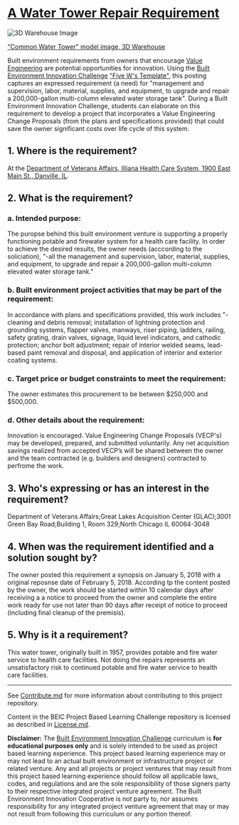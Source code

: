 # [A Water Tower Repair Requirement](https://www.fbo.gov/index?s=opportunity&mode=form&id=1af5bac47a2964799af152c6f0ff4a20&tab=core&_cview=1)

![3D Warehouse Image](https://3dwarehouse.sketchup.com/warehouse/getpubliccontent?contentId=fbdd41ec-06d6-461e-a962-19c8a9fe0f35)

["Common Water Tower" model image, 3D Warehouse](https://3dwarehouse.sketchup.com/model/4eb37a2261214077d3f219f5ee844475/Common-Water-Tower)


Built environment requirements from owners that encourage [Value Engineering](https://www.law.cornell.edu/cfr/text/48/52.248-3) are potential opportunities for innovation. Using the [Built Environment Innovation Challenge](https://github.com/BEICOOP/BEICPBLChallenge) ["Five W's Template"](https://github.com/BEICOOP/BEICPBLChallenge/blob/master/Phase1/ExpressedReqs/README&TOC.md), this posting captures an expressed requirement (a need) for "management and supervision, labor, material, supplies, and equipment, to upgrade and repair a 200,000-gallon multi-column elevated water storage tank".  During a Built Environment Innovation Challenge, students can elaborate on this requirement to develop a project that incorporates a Value Engineering Change Proposals (from the plans and specifications provided) that could save the owner significant costs over life cycle of this system.

## 1. Where is the requirement?

At the [Department of Veterans Affairs, Illiana Health Care System, 1900 East Main St., Danville, IL](https://goo.gl/maps/T4pGxmHvcV52).  

## 2. What is the requirement? 
### a. Intended purpose:

The puropse behind this built environment venture is supporting a properly functioning potable and firewater system for a health care facility.  In order to achieve the desired results, the owner needs (acccording to the soliciation), "-all the management and supervision, labor, material, supplies, and equipment, to upgrade and repair a 200,000-gallon multi-column elevated water storage tank."  

### b. Built environment project activities that may be part of the requirement:

In accordance with plans and specifications provided, this work includes "-cleaning and debris removal; installation of lightning protection and grounding systems, flapper valves, manways, riser piping, ladders, railing, safety grating, drain valves, signage, liquid level indicators, and cathodic protection; anchor bolt adjustment; repair of interior welded seams, lead-based paint removal and disposal, and application of interior and exterior coating systems.

### c. Target price or budget constraints to meet the requirement:

The owner estimates this procurement to be between $250,000 and $500,000. 

### d. Other details about the requirement:

Innovation is encouraged.  Value Engineering Change Proposals (VECP's) may be developed, prepared, and submitted voluntarily. Any net acquisition savings realized from accepted VECP’s will be shared between the owner and the team contracted (e.g. builders and designers) contracted to perfrome the work.

## 3. Who's expressing or has an interest in the requirement?

Department of Veterans Affairs;Great Lakes Acquisition Center (GLAC);3001 Green Bay Road;Building 1, Room 329;North Chicago IL 60064-3048

## 4. When was the requirement identified and a solution sought by?

The owner posted this requirement a synopsis on January 5, 2018 with a original reposnse date of February 5, 2018.  According tp the content posted by the owner, the work should be started within 10 calendar days after receiving a a notice to proceed from the owner and  complete the entire work ready for use not later than 90 days after receipt of notice to proceed (including final cleanup of the premisis). 

## 5. Why is it a requirement?

This water tower, originally built in 1957, provides potable and fire water service to health care facilities.  Not doing the repairs represents an unsatisfactory risk to continued potable and fire water service to health care facilities.

____
See [Contribute.md](https://github.com/BEICOOP/BEICPBLChallenge/blob/master/Contribute.md) for more information about contributing to this project repository.

Content in the BEIC Project Based Learning Challenge repository is licensed as described in [License.md](https://github.com/BEICOOP/BEICPBLChallenge/blob/master/License.md).

**Disclaimer:** The [Built Environment Innovation Challenge](https://github.com/BEICOOP/BEICPBLChallenge) curriculum is **for educational purposes only** and is solely intended to be used as project based learning experience.  This project based learning experience may or may not lead to an actual built environment or infrastructure project or related venture.  Any and all projects or project ventures that may result from this project based learning experience should follow all applicable laws, codes, and regulations and are the sole responsibility of those signers party to their respective integrated project venture agreement.  The Built Environment Innovation Cooperative is not party to, nor assumes responsibility for any integrated project venture agreement that may or may not result from following this curriculum or any portion thereof.
